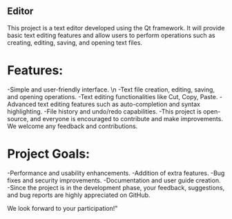 ## Editor
This project is a text editor developed using the Qt framework. It will provide basic text editing features and allow users to perform operations such as creating, editing, saving, and opening text files.

# Features:

-Simple and user-friendly interface. \n
-Text file creation, editing, saving, and opening operations.
-Text editing functionalities like Cut, Copy, Paste.
-Advanced text editing features such as auto-completion and syntax highlighting.
-File history and undo/redo capabilities.
-This project is open-source, and everyone is encouraged to contribute and make improvements. We welcome any feedback and contributions.

# Project Goals:

-Performance and usability enhancements.
-Addition of extra features.
-Bug fixes and security improvements.
-Documentation and user guide creation.
-Since the project is in the development phase, your feedback, suggestions, and bug reports are highly appreciated on GitHub.

We look forward to your participation!"
